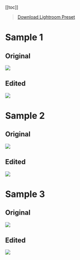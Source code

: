 [[toc]]

> [Download Lightroom Preset](/photography/lightroomo/presets/nabeel-valley-vsco-c1.xmp)

# Sample 1

## Original

![](/photography/images/vsco-base-1.jpg)

## Edited

![](/photography/images/vsco-c1-1.jpg)

# Sample 2

## Original

![](/photography/images/vsco-base-2.jpg)

## Edited

![](/photography/images/vsco-c1-2.jpg)


# Sample 3

## Original

![](/photography/images/vsco-base-3.jpg)

## Edited

![](/photography/images/vsco-c1-3.jpg)

